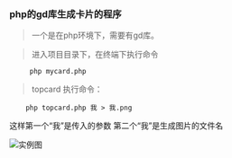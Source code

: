 ### php的gd库生成卡片的程序

> 一个是在php环境下，需要有gd库。

> 进入项目目录下，在终端下执行命令

         php mycard.php


> topcard 执行命令：

        php topcard.php 我 > 我.png

这样第一个“我”是传入的参数 第二个“我”是生成图片的文件名

![实例图](图片链接 "optional title")
